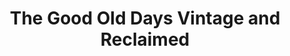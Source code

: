 ---
title: "The Good Old Days Vintage and Reclaimed"
url: /edinburgh/the-good-old-days-vintage-and-reclaimed/
shop: furniture
---